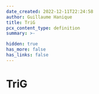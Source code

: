 ```yaml
---
date_created: 2022-12-11T22:24:58
author: Guillaume Hanique
title: TriG
pcx_content_type: definition
summary: >-

hidden: true
has_more: false
has_links: false
---
```


# TriG

